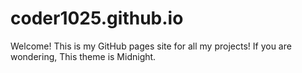 # coder1025.github.io
Welcome! This is my GitHub pages site for all my projects!
If you are wondering, This theme is Midnight.
